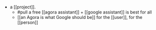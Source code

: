 - a [[project]].
  - #pull a free [[agora assistant]] + [[google assistant]] is best for all
  - [[an Agora is what Google should be]] for the [[user]], for the [[person]]
